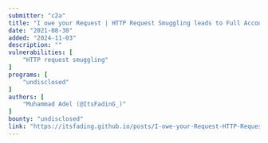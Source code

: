 ```yaml
---
submitter: "c2a"
title: "I owe your Request | HTTP Request Smuggling leads to Full Accounts takeover"
date: "2021-08-30"
added: "2024-11-03"
description: ""
vulnerabilities: [
    "HTTP request smuggling"
]
programs: [
    "undisclosed"
]
authors: [
    "Muhammad Adel (@ItsFadinG_)"
]
bounty: "undisclosed"
link: "https://itsfading.github.io/posts/I-owe-your-Request-HTTP-Request-Smuggling-leads-to-Full-Accounts-takeover/"
---
```




